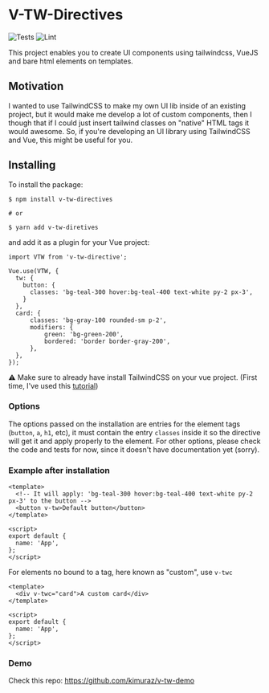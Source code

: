 # V-TW-Directives

![Tests](https://github.com/kimuraz/v-tw/workflows/Tests/badge.svg?branch=main) ![Lint](https://github.com/kimuraz/v-tw/workflows/Lint/badge.svg?branch=main)

This project enables you to create UI components using tailwindcss, VueJS and bare html elements on templates.

## Motivation

I wanted to use TailwindCSS to make my own UI lib inside of an existing project, but it would make me develop a lot of custom components, then I though that if I could just insert tailwind classes on "native" HTML tags it would awesome. So, if you're developing an UI library using TailwindCSS and Vue, this might be useful for you.


## Installing

To install the package:

```
$ npm install v-tw-directives

# or

$ yarn add v-tw-diretives
```

and add it as a plugin for your Vue project:

```
import VTW from 'v-tw-directive';

Vue.use(VTW, {
  tw: {
    button: {
      classes: 'bg-teal-300 hover:bg-teal-400 text-white py-2 px-3',
    }
  },
  card: {
      classes: 'bg-gray-100 rounded-sm p-2',
      modifiers: {
          green: 'bg-green-200',
          bordered: 'border border-gray-200',
      },
  },
});
```

:warning: Make sure to already have install TailwindCSS on your vue project.
(First time, I've used this [tutorial](https://flaviocopes.com/vue-tailwind/))

### Options

The options passed on the installation are entries for the element tags (`button`, `a`, `h1`, etc), it must contain the entry `classes` inside it so the directive will get it and apply properly to the element. For other options, please check the code and tests for now, since it doesn't have documentation yet (sorry).

### Example after installation

```
<template>
  <!-- It will apply: 'bg-teal-300 hover:bg-teal-400 text-white py-2 px-3' to the button -->
  <button v-tw>Default button</button>
</template>

<script>
export default {
  name: 'App',
};
</script>
```

For elements no bound to a tag, here known as "custom", use `v-twc`

```
<template>
  <div v-twc="card">A custom card</div>
</template>

<script>
export default {
  name: 'App',
};
</script>
```

### Demo

Check this repo: https://github.com/kimuraz/v-tw-demo
